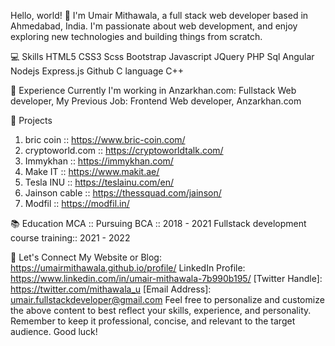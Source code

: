 Hello, world! 👋
I'm Umair Mithawala, a full stack web developer based in Ahmedabad, India. I'm passionate about web development, and enjoy exploring new technologies and building things from scratch.

💻 Skills
HTML5
CSS3
Scss
Bootstrap
Javascript
JQuery
PHP
Sql
Angular
Nodejs
Express.js
Github
C language
C++

🏢 Experience
Currently I'm working in Anzarkhan.com: Fullstack Web developer, 
My Previous Job: Frontend Web developer, Anzarkhan.com

🚀 Projects
1. bric coin :: https://www.bric-coin.com/
2. cryptoworld.com :: https://cryptoworldtalk.com/
3. Immykhan :: https://immykhan.com/
4. Make IT :: https://www.makit.ae/
5. Tesla INU :: https://teslainu.com/en/
6. Jainson cable :: https://thessquad.com/jainson/
7. Modfil :: https://modfil.in/

📚 Education
MCA :: Pursuing
BCA :: 2018 - 2021
Fullstack development course training:: 2021 - 2022

💬 Let's Connect
My Website or Blog: https://umairmithawala.github.io/profile/
LinkedIn Profile: https://www.linkedin.com/in/umair-mithawala-7b990b195/
[Twitter Handle]: https://twitter.com/mithawala_u
[Email Address]: umair.fullstackdeveloper@gmail.com
Feel free to personalize and customize the above content to best reflect your skills, experience, and personality. Remember to keep it professional, concise, and relevant to the target audience. Good luck!
